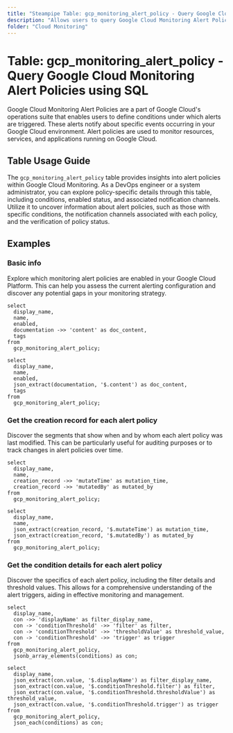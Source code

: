 ```yaml
---
title: "Steampipe Table: gcp_monitoring_alert_policy - Query Google Cloud Monitoring Alert Policies using SQL"
description: "Allows users to query Google Cloud Monitoring Alert Policies, specifically providing insights into policy details, conditions, and notification channels."
folder: "Cloud Monitoring"
---
```


# Table: gcp_monitoring_alert_policy - Query Google Cloud Monitoring Alert Policies using SQL

Google Cloud Monitoring Alert Policies are a part of Google Cloud's operations suite that enables users to define conditions under which alerts are triggered. These alerts notify about specific events occurring in your Google Cloud environment. Alert policies are used to monitor resources, services, and applications running on Google Cloud.

## Table Usage Guide

The `gcp_monitoring_alert_policy` table provides insights into alert policies within Google Cloud Monitoring. As a DevOps engineer or a system administrator, you can explore policy-specific details through this table, including conditions, enabled status, and associated notification channels. Utilize it to uncover information about alert policies, such as those with specific conditions, the notification channels associated with each policy, and the verification of policy status.

## Examples

### Basic info
Explore which monitoring alert policies are enabled in your Google Cloud Platform. This can help you assess the current alerting configuration and discover any potential gaps in your monitoring strategy.

```sql+postgres
select
  display_name,
  name,
  enabled,
  documentation ->> 'content' as doc_content,
  tags
from
  gcp_monitoring_alert_policy;
```

```sql+sqlite
select
  display_name,
  name,
  enabled,
  json_extract(documentation, '$.content') as doc_content,
  tags
from
  gcp_monitoring_alert_policy;
```

### Get the creation record for each alert policy
Discover the segments that show when and by whom each alert policy was last modified. This can be particularly useful for auditing purposes or to track changes in alert policies over time.

```sql+postgres
select
  display_name,
  name,
  creation_record ->> 'mutateTime' as mutation_time,
  creation_record ->> 'mutatedBy' as mutated_by
from
  gcp_monitoring_alert_policy;
```

```sql+sqlite
select
  display_name,
  name,
  json_extract(creation_record, '$.mutateTime') as mutation_time,
  json_extract(creation_record, '$.mutatedBy') as mutated_by
from
  gcp_monitoring_alert_policy;
```

### Get the condition details for each alert policy
Discover the specifics of each alert policy, including the filter details and threshold values. This allows for a comprehensive understanding of the alert triggers, aiding in effective monitoring and management.

```sql+postgres
select
  display_name,
  con ->> 'displayName' as filter_display_name,
  con -> 'conditionThreshold' ->> 'filter' as filter,
  con -> 'conditionThreshold' ->> 'thresholdValue' as threshold_value,
  con -> 'conditionThreshold' ->> 'trigger' as trigger
from
  gcp_monitoring_alert_policy,
  jsonb_array_elements(conditions) as con;
```

```sql+sqlite
select
  display_name,
  json_extract(con.value, '$.displayName') as filter_display_name,
  json_extract(con.value, '$.conditionThreshold.filter') as filter,
  json_extract(con.value, '$.conditionThreshold.thresholdValue') as threshold_value,
  json_extract(con.value, '$.conditionThreshold.trigger') as trigger
from
  gcp_monitoring_alert_policy,
  json_each(conditions) as con;
```